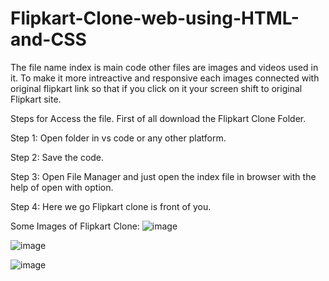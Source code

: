 # Flipkart-Clone-web-using-HTML-and-CSS

The file name index is main code other files are images and videos used in it.
To make it more intreactive and responsive each images connected with original flipkart link so that if you click on it your screen shift to original Flipkart site.

Steps for Access the file. First of all download the Flipkart Clone Folder.

Step 1: Open folder in vs code or any other platform.

Step 2: Save the code.

Step 3: Open File Manager and just open the index file in browser with the help of open with option.

Step 4: Here we go Flipkart clone is front of you.

Some Images of Flipkart Clone:
![image](https://github.com/Raja9016/Flipkart-Clone-web-using-HTML-and-CSS/assets/121266785/d9888479-2981-4cec-8232-8bdad2182c6b)

![image](https://github.com/Raja9016/Flipkart-Clone-web-using-HTML-and-CSS/assets/121266785/0097c900-074d-458b-befe-1fb7c1b43309)

![image](https://github.com/Raja9016/Flipkart-Clone-web-using-HTML-and-CSS/assets/121266785/d0036e4b-3d3a-4545-aa4b-4e76367cf2f6)

